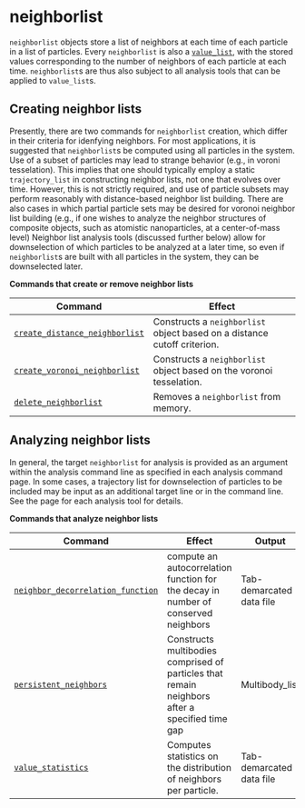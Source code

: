 <h1>neighborlist</h1>

`neighborlist` objects store a list of neighbors at each time of each particle in a list of particles. Every `neighborlist` is also a [`value_list`](value_list.md), with the stored values corresponding to the number of neighbors of each particle at each time. `neighborlist`s are thus also subject to all analysis tools that can be applied to `value_list`s.

<h2>Creating neighbor lists</h2>

Presently, there are two commands for `neighborlist` creation, which differ in their criteria for idenfying neighbors. For most applications, it is suggested that `neighborlist`s be computed using all particles in the system. Use of a subset of particles may lead to strange behavior (e.g., in voroni tesselation). This implies that one should typically employ a static `trajectory_list` in constructing neighbor lists, not one that evolves over time. However, this is not strictly required, and use of particle subsets may perform reasonably with distance-based neighbor list building. There are also cases in which partial particle sets may be desired for voronoi neighbor list building (e.g., if one wishes to analyze the neighbor structures of composite objects, such as atomistic nanoparticles, at a center-of-mass level) Neighbor list analysis tools (discussed further below) allow for downselection of which particles to be analyzed at a later time, so even if `neighborlist`s are built with all particles in the system, they can be downselected later.

**Commands that create or remove neighbor lists**

| Command | Effect |
|----------|----------|
| [`create_distance_neighborlist`](create_distance_neighborlist.md) | Constructs a `neighborlist` object based on a distance cutoff criterion. | 
| [`create_voronoi_neighborlist`](create_voronoi_neighborlist.md) | Constructs a `neighborlist` object based on the voronoi tesselation. |
| [`delete_neighborlist`](delete_neighborlist.md) | Removes a `neighborlist` from memory. |

<h2>Analyzing neighbor lists</h2>

In general, the target `neighborlist` for analysis is provided as an argument within the analysis command line as specified in each analysis command page. In some cases, a trajectory list for downselection of particles to be included may be input as an additional target line or in the command line. See the page for each analysis tool for details.

**Commands that analyze neighbor lists**

| Command | Effect | Output |
|----------|----------|----------|
| [`neighbor_decorrelation_function`](neighbor_decorrelation_function.md) | compute an autocorrelation function for the decay in number of conserved neighbors | Tab-demarcated data file |
| [`persistent_neighbors`](persistent_neighbors.md) | Constructs multibodies comprised of particles that remain neighbors after a specified time gap | Multibody_list|
| [`value_statistics`](value_statistics.md) | Computes statistics on the distribution of neighbors per particle. | Tab-demarcated data file |
